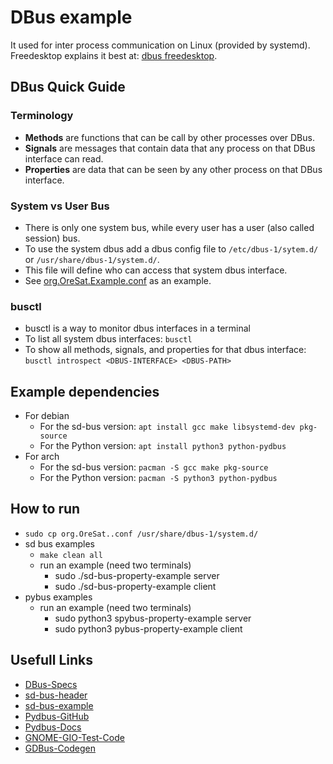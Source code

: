 # DBus example
It used for inter process communication on Linux (provided by systemd). 
Freedesktop explains it best at: [dbus freedesktop](https://www.freedesktop.org/wiki/Software/dbus/).

## DBus Quick Guide
### Terminology
- **Methods** are functions that can be call by other processes over DBus.
- **Signals** are messages that contain data that any process on that DBus interface can read.
- **Properties** are data that can be seen by any other process on that DBus interface.

### System vs User Bus
- There is only one system bus, while every user has a user (also called session) bus.
- To use the system dbus add a dbus config file to `/etc/dbus-1/sytem.d/` or `/usr/share/dbus-1/system.d/`.
- This file will define who can access that system dbus interface. 
- See [org.OreSat.Example.conf](org.OreSat.Example.conf) as an example.

### busctl
- busctl is a way to monitor dbus interfaces in a terminal
- To list all system dbus interfaces: `busctl`
- To show all methods, signals, and properties for that dbus interface: `busctl introspect <DBUS-INTERFACE> <DBUS-PATH>`


## Example dependencies
- For debian
    - For the sd-bus version: `apt install gcc make libsystemd-dev pkg-source`
    - For the Python version: `apt install python3 python-pydbus`
- For arch
    - For the sd-bus version: `pacman -S gcc make pkg-source`
    - For the Python version: `pacman -S python3 python-pydbus`

## How to run
- `sudo cp org.OreSat..conf /usr/share/dbus-1/system.d/`
- sd bus examples
    - `make clean all`
    - run an example (need two terminals)
        - sudo ./sd-bus-property-example server
        - sudo ./sd-bus-property-example client
- pybus examples
    - run an example (need two terminals)
        - sudo python3 spybus-property-example server
        - sudo python3 pybus-property-example client

## Usefull Links
 -  [DBus-Specs](https://dbus.freedesktop.org/doc/dbus-specification.html)
 -  [sd-bus-header](https://github.com/systemd/systemd/blob/master/src/systemd/sd-bus.h)
 -  [sd-bus-example](http://0pointer.net/blog/the-new-sd-bus-api-of-systemd.html)
 -  [Pydbus-GitHub](https://github.com/LEW21/pydbus)
 -  [Pydbus-Docs](https://pydbus.readthedocs.io/en/latest/)
 -  [GNOME-GIO-Test-Code](https://gitlab.gnome.org/GNOME/glib/tree/master/gio/tests)
 -  [GDBus-Codegen](https://developer.gnome.org/gio/stable/gdbus-codegen.html)


